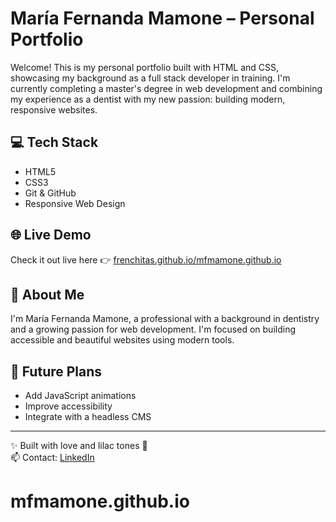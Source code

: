 # María Fernanda Mamone – Personal Portfolio

Welcome! This is my personal portfolio built with HTML and CSS, showcasing my background as a full stack developer in training. I'm currently completing a master's degree in web development and combining my experience as a dentist with my new passion: building modern, responsive websites.

## 💻 Tech Stack
- HTML5
- CSS3
- Git & GitHub
- Responsive Web Design

## 🌐 Live Demo
Check it out live here 👉 [frenchitas.github.io/mfmamone.github.io](https://frenchitas.github.io/mfmamone.github.io/)

## 🎯 About Me
I'm María Fernanda Mamone, a professional with a background in dentistry and a growing passion for web development. I'm focused on building accessible and beautiful websites using modern tools.

## 🚀 Future Plans
- Add JavaScript animations
- Improve accessibility
- Integrate with a headless CMS

---

✨ Built with love and lilac tones 💜  
📫 Contact: [LinkedIn](https://www.linkedin.com/in/maría-fernanda-a385ab317)

# mfmamone.github.io
